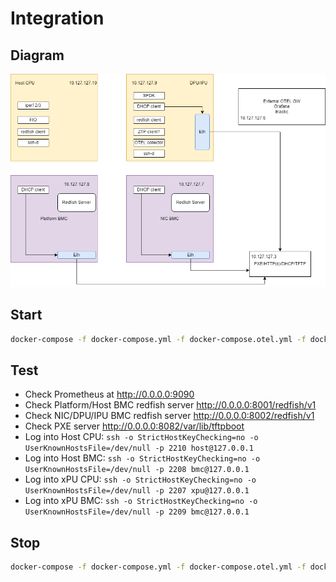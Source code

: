# Integration

## Diagram

![DPU SW Components](xPU-Integration-Blocks.png)

## Start

```bash
docker-compose -f docker-compose.yml -f docker-compose.otel.yml -f docker-compose.pxe.yml up
```

## Test

* Check Prometheus at <http://0.0.0.0:9090>
* Check Platform/Host BMC redfish server <http://0.0.0.0:8001/redfish/v1>
* Check NIC/DPU/IPU BMC redfish server <http://0.0.0.0:8002/redfish/v1>
* Check PXE server <http://0.0.0.0:8082/var/lib/tftpboot>
* Log into Host CPU: `ssh -o StrictHostKeyChecking=no -o UserKnownHostsFile=/dev/null -p 2210 host@127.0.0.1`
* Log into Host BMC: `ssh -o StrictHostKeyChecking=no -o UserKnownHostsFile=/dev/null -p 2208 bmc@127.0.0.1`
* Log into  xPU CPU: `ssh -o StrictHostKeyChecking=no -o UserKnownHostsFile=/dev/null -p 2207 xpu@127.0.0.1`
* Log into  xPU BMC: `ssh -o StrictHostKeyChecking=no -o UserKnownHostsFile=/dev/null -p 2209 bmc@127.0.0.1`

## Stop

```bash
docker-compose -f docker-compose.yml -f docker-compose.otel.yml -f docker-compose.pxe.yml down --remove-orphans
```

